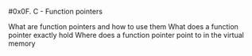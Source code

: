 #0x0F. C - Function pointers

What are function pointers and how to use them
What does a function pointer exactly hold
Where does a function pointer point to in the virtual memory
